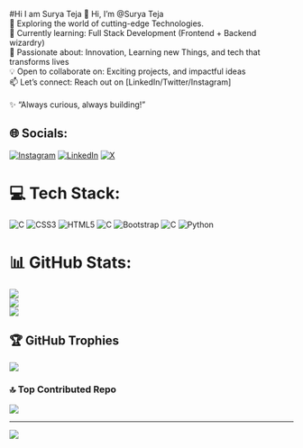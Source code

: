 #Hi I am Surya Teja
👋 Hi, I’m @Surya Teja<br>🚀 Exploring the world of cutting-edge Technologies.<br>🌱 Currently learning: Full Stack Development (Frontend + Backend wizardry)<br>👀 Passionate about: Innovation, Learning new Things, and tech that transforms lives<br>💡 Open to collaborate on: Exciting projects, and impactful ideas<br>📫 Let’s connect: Reach out on [LinkedIn/Twitter/Instagram]<br><br>✨ “Always curious, always building!”


## 🌐 Socials:
[![Instagram](https://img.shields.io/badge/Instagram-%23E4405F.svg?logo=Instagram&logoColor=white)](https://instagram.com/https://www.instagram.com/_your.soulfulboy_/) [![LinkedIn](https://img.shields.io/badge/LinkedIn-%230077B5.svg?logo=linkedin&logoColor=white)](https://linkedin.com/in/https://www.linkedin.com/in/surya-teja-yellaboyina/) [![X](https://img.shields.io/badge/X-black.svg?logo=X&logoColor=white)](https://x.com/https://x.com/Surya_teja_05) 

# 💻 Tech Stack:
![C](https://img.shields.io/badge/c-%2300599C.svg?style=for-the-badge&logo=c&logoColor=white) ![CSS3](https://img.shields.io/badge/css3-%231572B6.svg?style=for-the-badge&logo=css3&logoColor=white) ![HTML5](https://img.shields.io/badge/html5-%23E34F26.svg?style=for-the-badge&logo=html5&logoColor=white) ![C](https://img.shields.io/badge/c-%2300599C.svg?style=for-the-badge&logo=c&logoColor=white) ![Bootstrap](https://img.shields.io/badge/bootstrap-%238511FA.svg?style=for-the-badge&logo=bootstrap&logoColor=white) ![C](https://img.shields.io/badge/c-%2300599C.svg?style=for-the-badge&logo=c&logoColor=white) ![Python](https://img.shields.io/badge/python-3670A0?style=for-the-badge&logo=python&logoColor=ffdd54)
# 📊 GitHub Stats:
![](https://github-readme-stats.vercel.app/api?username=SuryaTeja200405&theme=radical&hide_border=false&include_all_commits=true&count_private=true)<br/>
![](https://github-readme-streak-stats.herokuapp.com/?user=SuryaTeja200405&theme=radical&hide_border=false)<br/>
![](https://github-readme-stats.vercel.app/api/top-langs/?username=SuryaTeja200405&theme=radical&hide_border=false&include_all_commits=true&count_private=true&layout=compact)

## 🏆 GitHub Trophies
![](https://github-profile-trophy.vercel.app/?username=SuryaTeja200405&theme=radical&no-frame=false&no-bg=false&margin-w=4)

### 🔝 Top Contributed Repo
![](https://github-contributor-stats.vercel.app/api?username=SuryaTeja200405&limit=5&theme=dark&combine_all_yearly_contributions=true)

---
[![](https://visitcount.itsvg.in/api?id=SuryaTeja200405&icon=0&color=0)](https://visitcount.itsvg.in)

<!-- Proudly created with GPRM ( https://gprm.itsvg.in ) -->
